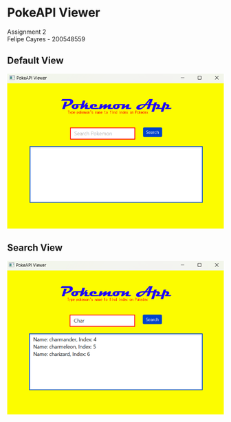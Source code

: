 # PokeAPI Viewer
Assignment 2 \
Felipe Cayres - 200548559

## Default View

<img src="images/pokeAPI1.png">

## Search View

<img src="images/pokeAPI2.png">